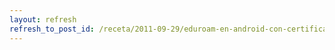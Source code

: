 ```yaml
---
layout: refresh
refresh_to_post_id: /receta/2011-09-29/eduroam-en-android-con-certificado-usando-un-qr-code
---
```

